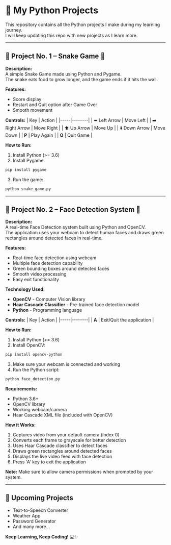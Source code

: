 # 📝 My Python Projects

This repository contains all the Python projects I make during my learning journey.  
I will keep updating this repo with new projects as I learn more.

---

## 📌 Project No. 1 – Snake Game 🐍

**Description:**  
A simple Snake Game made using Python and Pygame.  
The snake eats food to grow longer, and the game ends if it hits the wall.

**Features:**
- Score display
- Restart and Quit option after Game Over
- Smooth movement

**Controls:**
| Key | Action |
|-----|--------|
| ⬅️ Left Arrow | Move Left |
| ➡️ Right Arrow | Move Right |
| ⬆️ Up Arrow | Move Up |
| ⬇️ Down Arrow | Move Down |
| **P** | Play Again |
| **Q** | Quit Game |

**How to Run:**
1. Install Python (>= 3.6)
2. Install Pygame:
```bash
pip install pygame
```
3. Run the game:
```bash
python snake_game.py
```

---

## 📌 Project No. 2 – Face Detection System 👤

**Description:**  
A real-time Face Detection system built using Python and OpenCV.  
The application uses your webcam to detect human faces and draws green rectangles around detected faces in real-time.

**Features:**
- Real-time face detection using webcam
- Multiple face detection capability
- Green bounding boxes around detected faces
- Smooth video processing
- Easy exit functionality

**Technology Used:**
- **OpenCV** - Computer Vision library
- **Haar Cascade Classifier** - Pre-trained face detection model
- **Python** - Programming language

**Controls:**
| Key | Action |
|-----|--------|
| **A** | Exit/Quit the application |

**How to Run:**
1. Install Python (>= 3.6)
2. Install OpenCV:
```bash
pip install opencv-python
```
3. Make sure your webcam is connected and working
4. Run the Python script:
```bash
python face_detection.py
```

**Requirements:**
- Python 3.6+
- OpenCV library
- Working webcam/camera
- Haar Cascade XML file (included with OpenCV)

**How it Works:**
1. Captures video from your default camera (index 0)
2. Converts each frame to grayscale for better detection
3. Uses Haar Cascade classifier to detect faces
4. Draws green rectangles around detected faces
5. Displays the live video feed with face detection
6. Press 'A' key to exit the application

**Note:**
Make sure to allow camera permissions when prompted by your system.

---

## 🚀 Upcoming Projects
- Text-to-Speech Converter
- Weather App
- Password Generator
- And many more...

**Keep Learning, Keep Coding!** 💻✨